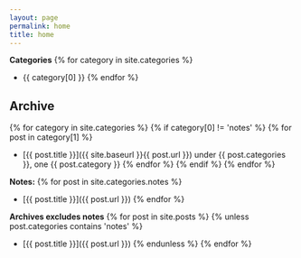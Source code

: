 ```yaml
---
layout: page
permalink: home
title: home
---
```


**Categories**
{% for category in site.categories %}
- {{ category[0] }}
{% endfor %}

## Archive

{% for category in site.categories %}
{% if category[0] != 'notes' %}
{% for post in category[1] %}
- [{{ post.title }}]({{ site.baseurl }}{{ post.url }}) under {{ post.categories }}, one {{ post.category }}
{% endfor %}
{% endif %}
{% endfor %}

**Notes:**
{% for post in site.categories.notes %}
- [{{ post.title }}]({{ post.url }})
{% endfor %}

**Archives excludes notes**
{% for post in site.posts %}
{% unless post.categories contains 'notes' %}
- [{{ post.title }}]({{ post.url }})
{% endunless %}
{% endfor %}
